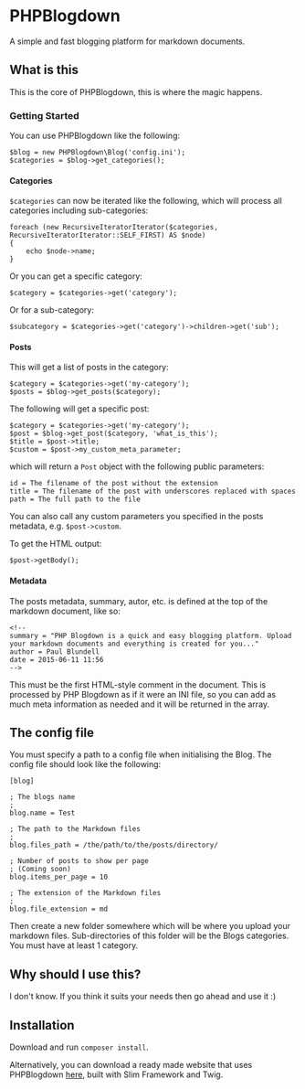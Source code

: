 # PHPBlogdown

A simple and fast blogging platform for markdown documents.

## What is this

This is the core of PHPBlogdown, this is where the magic happens.

### Getting Started

You can use PHPBlogdown like the following:

    $blog = new PHPBlogdown\Blog('config.ini');
    $categories = $blog->get_categories();

#### Categories

`$categories` can now be iterated like the following, which will process all categories including sub-categories:

    foreach (new RecursiveIteratorIterator($categories, RecursiveIteratorIterator::SELF_FIRST) AS $node)
    {
        echo $node->name;
    }

Or you can get a specific category:

    $category = $categories->get('category');

Or for a sub-category:

    $subcategory = $categories->get('category')->children->get('sub');
    
#### Posts

This will get a list of posts in the category:

    $category = $categories->get('my-category');
    $posts = $blog->get_posts($category);

The following will get a specific post:

    $category = $categories->get('my-category');
    $post = $blog->get_post($category, 'what_is_this');
    $title = $post->title;
    $custom = $post->my_custom_meta_parameter;

which will return a `Post` object with the following public parameters:
    
    id = The filename of the post without the extension
    title = The filename of the post with underscores replaced with spaces
    path = The full path to the file

You can also call any custom parameters you specified in the posts metadata, e.g. `$post->custom`.

To get the HTML output:

    $post->getBody();
    
#### Metadata    
   
The posts metadata, summary, autor, etc. is defined at the top of the markdown document, like so:

    <!--
    summary = "PHP Blogdown is a quick and easy blogging platform. Upload your markdown documents and everything is created for you..."
    author = Paul Blundell
    date = 2015-06-11 11:56
    -->

This must be the first HTML-style comment in the document. This is processed by PHP Blogdown as if it were an INI file, so you can add as much meta information as needed and it will be returned in the array.

## The config file

You must specify a path to a config file when initialising the Blog. The config file should look like the following:
	
	[blog]
	
	; The blogs name
	;
	blog.name = Test
	
	; The path to the Markdown files
	;
	blog.files_path = /the/path/to/the/posts/directory/
	
	; Number of posts to show per page
	; (Coming soon)
	blog.items_per_page = 10
	
	; The extension of the Markdown files
	;
	blog.file_extension = md

Then create a new folder somewhere which will be where you upload your markdown files. Sub-directories of this folder will be the Blogs categories. You must have at least 1 category.

## Why should I use this?

I don't know. If you think it suits your needs then go ahead and use it :)

## Installation

Download and run `composer install`.

Alternatively, you can download a ready made website that uses PHPBlogdown [here](https://github.com/paul-blundell/phpblogdown-app), built with Slim Framework and Twig.

